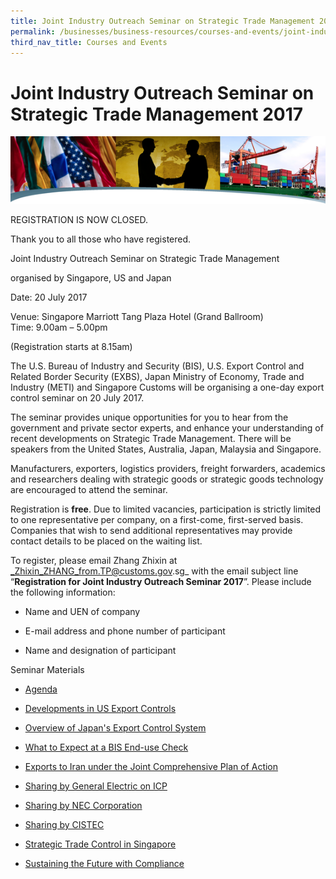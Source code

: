 ```yaml
---
title: Joint Industry Outreach Seminar on Strategic Trade Management 2017
permalink: /businesses/business-resources/courses-and-events/joint-industry-outreach-on-strategic-trade-management-2017
third_nav_title: Courses and Events
---
```


# Joint Industry Outreach Seminar on Strategic Trade Management 2017

![banner (2).png](/images/banner%20(2).png)

REGISTRATION IS NOW CLOSED.

Thank you to all those who have registered.

Joint Industry Outreach Seminar on Strategic Trade Management

organised by Singapore, US and Japan

Date: 20 July 2017

Venue: Singapore Marriott Tang Plaza Hotel (Grand Ballroom)  
Time: 9.00am – 5.00pm

(Registration starts at 8.15am)

The U.S. Bureau of Industry and Security (BIS), U.S. Export Control and Related Border Security (EXBS), Japan Ministry of Economy, Trade and Industry (METI) and Singapore Customs will be organising a one-day export control seminar on 20 July 2017.

The seminar provides unique opportunities for you to hear from the government and private sector experts, and enhance your understanding of recent developments on Strategic Trade Management. There will be speakers from the United States, Australia, Japan, Malaysia and Singapore.

Manufacturers, exporters, logistics providers, freight forwarders, academics and researchers dealing with strategic goods or strategic goods technology are encouraged to attend the seminar.

Registration is  **free**. Due to limited vacancies, participation is strictly limited to  one  representative per company, on a first-come, first-served basis. Companies that wish to send additional representatives may provide contact details to be placed on the waiting list.

To register, please email Zhang Zhixin at  _Zhixin_ZHANG_from.TP@customs.gov.sg_  with the email subject line “**Registration for Joint Industry Outreach Seminar 2017**”. Please include the following information:

-   Name and UEN of company
    
-   E-mail address and phone number of participant
    
-   Name and designation of participant
    

Seminar Materials

-   [Agenda](https://www.customs.gov.sg/-/media/cus/files/business/strategic-goods-control/outreach-2017/agenda.pdf?la=en&hash=79D63A259469F914F3954E95840C6F118B9EE8E3)
    
-   [Developments in US Export Controls](https://www.customs.gov.sg/-/media/cus/files/business/strategic-goods-control/outreach-2017/developments-in-us-export-controls.pdf?la=en&hash=C5E43A50B2195C84C1A800F2C8F97191144F3BE2)
    
-   [Overview of Japan's Export Control System](https://www.customs.gov.sg/-/media/cus/files/business/strategic-goods-control/outreach-2017/overview-of-japans-export-control.pdf?la=en&hash=03971179B8A5F4A977825196255658DE93FE2313)
    
-   [What to Expect at a BIS End-use Check](https://www.customs.gov.sg/-/media/cus/files/business/strategic-goods-control/outreach-2017/what-to-expect-at-bis-end-use-check.pdf?la=en&hash=2830069883AD6151ED95C3D98E000105362063F9)
    
-   [Exports to Iran under the Joint Comprehensive Plan of Action](https://www.customs.gov.sg/-/media/cus/files/business/strategic-goods-control/outreach-2017/exports-to-iran-under-the-joint-comprehensive-plan-of.pdf?la=en&hash=14E7E5561D2A0AD5EE1519EDF40F72B7FFA43E57)
    
-   [Sharing by General Electric on ICP](https://www.customs.gov.sg/-/media/cus/files/business/strategic-goods-control/outreach-2017/sharing-by-general-electric-on-icp.pdf?la=en&hash=88B4C94EB3B0A3E1EEA32E18D46649ECEF6B4832)
    
-   [Sharing by NEC Corporation](https://www.customs.gov.sg/-/media/cus/files/business/strategic-goods-control/outreach-2017/sharing-by-nec-corporation.pdf?la=en&hash=4245E7004B275509B8CCA24F720279F443B3321B)
    
-   [Sharing by CISTEC](https://www.customs.gov.sg/-/media/cus/files/business/strategic-goods-control/outreach-2017/sharing-by-cistec.pdf?la=en&hash=F03522683D78B553A96F564295023D5F8B269096)
    
-   [Strategic Trade Control in Singapore](https://www.customs.gov.sg/-/media/cus/files/business/strategic-goods-control/outreach-2017/strategic-trade-control-in-singapore.pdf?la=en&hash=0CD33CB90D8F0950A7DEA65C4712097AD1268AD7)
    
-   [Sustaining the Future with Compliance](https://www.customs.gov.sg/-/media/cus/files/business/strategic-goods-control/outreach-2017/sustaining-the-future-with-compliance.pdf?la=en&hash=ACF61A53C0312A57EE3F764036F6EADA29E8D542)
